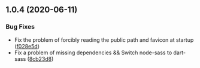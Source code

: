 ## 1.0.4 (2020-06-11)

### Bug Fixes

- Fix the problem of forcibly reading the public path and favicon at startup ([f028e5d](https://github.com/alexiosjs/alexios/commit/f028e5d7fba5712ebd3aa9c29aa4323d8a4831aa))
- Fix a problem of missing dependencies && Switch node-sass to dart-sass ([8cb23d8](https://github.com/alexiosjs/alexios/commit/8cb23d88039b6ba6f286f6bc90f264e718b705f6))
